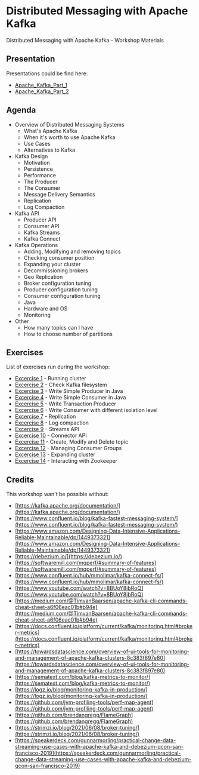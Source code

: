 # Distributed Messaging with Apache Kafka

Distributed Messaging with Apache Kafka - Workshop Materials

## Presentation

Presentations could be find here:

* [Apache_Kafka_Part_1](blob/main/slides/Apache_Kafka_Part_1.pptx)
* [Apache_Kafka_Part_2](blob/main/slides/Apache_Kafka_Part_2.pptx)

## Agenda

* Overview of Distributed Messaging Systems
  * What's Apache Kafka
  * When it's worth to use Apache Kafka
  * Use Cases
  * Alternatives to Kafka
* Kafka Design
  * Motivation
  * Persistence
  * Performance
  * The Producer
  * The Consumer
  * Message Delivery Semantics
  * Replication
  * Log Compaction
* Kafka API
  * Producer API
  * Consumer API
  * Kafka Streams
  * Kafka Connect
* Kafka Operations
  * Adding, Modifying and removing topics
  * Checking consumer position
  * Expanding your cluster
  * Decommissioning brokers
  * Geo Replication
  * Broker configuration tuning
  * Producer configuration tuning
  * Consumer configuration tuning
  * Java
  * Hardware and OS
  * Monitoring
* Other
  * How many topics can I have
  * How to choose number of partitions

## Exercises

List of exercises run during the workshop:

* [Excercise 1](exercises/exercise_1) - Running cluster
* [Excercise 2](exercises/exercise_2) - Check Kafka filesystem
* [Excercise 3](exercises/exercise_3) - Write Simple Producer in Java
* [Excercise 4](exercises/exercise_4) - Write Simple Consumer in Java
* [Excercise 5](exercises/exercise_5) - Write Transaction Producer
* [Excercise 6](exercises/exercise_6) - Write Consumer with different isolation level
* [Excercise 7](exercises/exercise_7) - Replication
* [Excercise 8](exercises/exercise_8) - Log compaction
* [Excercise 9](exercises/exercise_9) - Streams API
* [Excercise 10](exercises/exercise_10) - Connector API
* [Excercise 11](exercises/exercise_11) - Create, Modify and Delete topic
* [Excercise 12](exercises/exercise_12) - Managing Consumer Groups
* [Excercise 13](exercises/exercise_13) - Expanding cluster
* [Excercise 14](exercises/exercise_14) - Interacting with Zookeeper

## Credits

This workshop wan't be possible without:

* [https://kafka.apache.org/documentation/](https://kafka.apache.org/documentation/)
* [https://www.confluent.io/blog/kafka-fastest-messaging-system/](https://www.confluent.io/blog/kafka-fastest-messaging-system/)
* [https://www.amazon.com/Designing-Data-Intensive-Applications-Reliable-Maintainable/dp/1449373321](https://www.amazon.com/Designing-Data-Intensive-Applications-Reliable-Maintainable/dp/1449373321)
* [https://debezium.io/](https://debezium.io/)
* [https://softwaremill.com/mqperf/#summary-of-features](https://softwaremill.com/mqperf/#summary-of-features)
* [https://www.confluent.io/hub/mmolimar/kafka-connect-fs/](https://www.confluent.io/hub/mmolimar/kafka-connect-fs/)
* [https://www.youtube.com/watch?v=8BUoY8jbRoQ](https://www.youtube.com/watch?v=8BUoY8jbRoQ)
* [https://medium.com/@TimvanBaarsen/apache-kafka-cli-commands-cheat-sheet-a6f06eac01b#b94e](https://medium.com/@TimvanBaarsen/apache-kafka-cli-commands-cheat-sheet-a6f06eac01b#b94e)
* [https://docs.confluent.io/platform/current/kafka/monitoring.html#broker-metrics](https://docs.confluent.io/platform/current/kafka/monitoring.html#broker-metrics)
* [https://towardsdatascience.com/overview-of-ui-tools-for-monitoring-and-management-of-apache-kafka-clusters-8c383f897e80](https://towardsdatascience.com/overview-of-ui-tools-for-monitoring-and-management-of-apache-kafka-clusters-8c383f897e80)
* [https://sematext.com/blog/kafka-metrics-to-monitor/](https://sematext.com/blog/kafka-metrics-to-monitor/)
* [https://logz.io/blog/monitoring-kafka-in-production/](https://logz.io/blog/monitoring-kafka-in-production/)
* [https://github.com/jvm-profiling-tools/perf-map-agent](https://github.com/jvm-profiling-tools/perf-map-agent)
* [https://github.com/brendangregg/FlameGraph](https://github.com/brendangregg/FlameGraph)
* [https://strimzi.io/blog/2021/06/08/broker-tuning/](https://strimzi.io/blog/2021/06/08/broker-tuning/)
* [https://speakerdeck.com/gunnarmorling/practical-change-data-streaming-use-cases-with-apache-kafka-and-debezium-qcon-san-francisco-2019](https://speakerdeck.com/gunnarmorling/practical-change-data-streaming-use-cases-with-apache-kafka-and-debezium-qcon-san-francisco-2019)